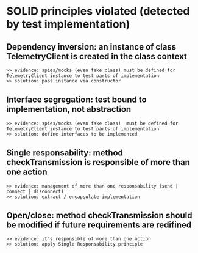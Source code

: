 # SOLID principles violated (detected by test implementation)

## Dependency inversion: an instance of class TelemetryClient is created in the class context

    >> evidence: spies/mocks (even fake class) must be defined for TelemetryClient instance to test parts of implementation
    >> solution: pass instance via constructor

## Interface segregation: test bound to implementation, not abstraction

    >> evidence: spies/mocks (even fake class)  must be defined for TelemetryClient instance to test parts of implementation
    >> solution: define interfaces to be implemented

## Single responsability: method checkTransmission is responsible of more than one action

    >> evidence: management of more than one responsability (send | connect | disconnect)
    >> solution: extract / encapsulate implementation

## Open/close: method checkTransmission should be modified if future requirements are redifined

    >> evidence: it's responsible of more than one action
    >> solution: apply Single Responsability principle
